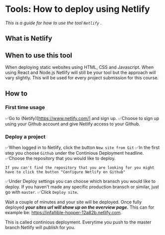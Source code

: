 # Tools: How to deploy using Netlify

*This is a guide for how to use the tool ```Netlify``` .* 

## What is Netlify

## When to use this tool
When deploying static websites using HTML, CSS and Javascript. When using React and Node.js Netlify will still be your tool but the approach will vary slightly. This will be used for every project submission for this course. 

## How to

### First time usage

✅Go to (Netify)[https://www.netlify.com/] and sign up. 
✅Choose to sign up using your Github account and give Netlify access to your Github. 

### Deploy a project

✅When logged in to Netlify, click the button ```New site from Git```
✅In the first step you choose ```Github``` under the Continious Deployment headline. 
✅Choose the repository that you would like to deploy. 

```If you can't find the repository that you are looking for you might have to click the button "Configure Netlify on Github"```

✅Under Deploy settings you can choose which bransch you would like to deploy. If you haven't made any specific production bransch or similar, just go with ```master```. 
✅Click `Deploy site`. 

Wait a couple of minutes and your site will be deployed. Once fully deployed ***your sites url will show up on the overview page.*** This can for example be: https://infallible-hopper-12a82b.netlify.com. 

This is called continious deployment. Everytime you push to the master branch Netlify will publish for you. 




